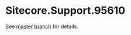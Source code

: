 # Sitecore.Support.95610

See [master branch](https://github.com/sitecoresupport/Sitecore.Support.95610) for details.